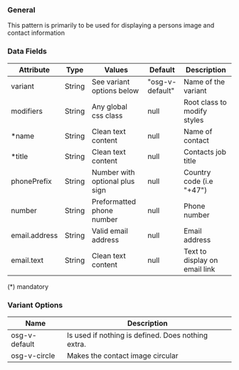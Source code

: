 ### General

This pattern is primarily to be used for displaying a persons image and contact information

### Data Fields

| Attribute     | Type   | Values                         | Default         | Description                   |
| ------------- | ------ | ------------------------------ | --------------- | ----------------------------- |
| variant       | String | See variant options below      | "osg-v-default" | Name of the variant           |
| modifiers     | String | Any global css class           | null            | Root class to modify styles   |
| \*name        | String | Clean text content             | null            | Name of contact               |
| \*title       | String | Clean text content             | null            | Contacts job title            |
| phonePrefix   | String | Number with optional plus sign | null            | Country code (i.e "+47")      |
| number        | String | Preformatted phone number      | null            | Phone number                  |
| email.address | String | Valid email address            | null            | Email address                 |
| email.text    | String | Clean text content             | null            | Text to display on email link |

(\*) mandatory

### Variant Options

| Name          | Description                                        |
| ------------- | -------------------------------------------------- |
| osg-v-default | Is used if nothing is defined. Does nothing extra. |
| osg-v-circle  | Makes the contact image circular                   |
